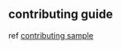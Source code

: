 ## contributing guide
ref [contributing sample](https://github.com/atom/atom/blob/master/CONTRIBUTING.md)
